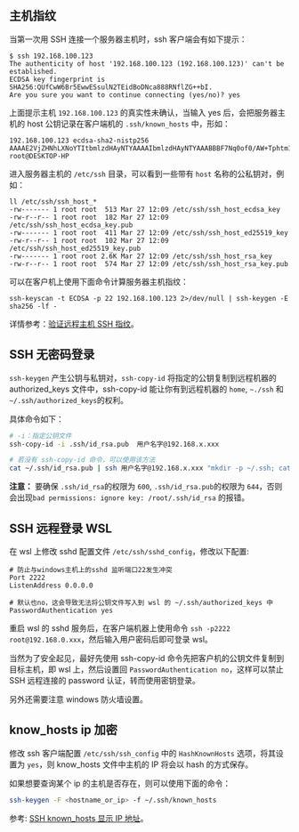 ## 主机指纹

当第一次用 SSH 连接一个服务器主机时，ssh 客户端会有如下提示：

```
$ ssh 192.168.100.123
The authenticity of host '192.168.100.123 (192.168.100.123)' can't be established.
ECDSA key fingerprint is SHA256:QUfCwW6Br5EwwESsulN2TEidBoDNca888RNflZG++bI.
Are you sure you want to continue connecting (yes/no)? yes
```

上面提示主机 `192.168.100.123` 的真实性未确认，当输入 yes 后，会把服务器主机的 host 公钥记录在客户端机的 `.ssh/known_hosts` 中，形如：

```
192.168.100.123 ecdsa-sha2-nistp256 AAAAE2VjZHNhLXNoYTItbmlzdHAyNTYAAAAIbmlzdHAyNTYAAABBBF7Nq0of0/AW+Tphtm1ESs8stGAxxSfQvGYyk0VGPEshHOwU/A6Y4BBIBOjE7egqxkhapxf+BdNmH98DyYhQRps= root@DESKTOP-HP
```

进入服务器主机的 `/etc/ssh` 目录，可以看到一些带有 `host` 名称的公私钥对，例如：

```
ll /etc/ssh/ssh_host_*
-rw------- 1 root root  513 Mar 27 12:09 /etc/ssh/ssh_host_ecdsa_key
-rw-r--r-- 1 root root  182 Mar 27 12:09 /etc/ssh/ssh_host_ecdsa_key.pub
-rw------- 1 root root  411 Mar 27 12:09 /etc/ssh/ssh_host_ed25519_key
-rw-r--r-- 1 root root  102 Mar 27 12:09 /etc/ssh/ssh_host_ed25519_key.pub
-rw------- 1 root root 2.6K Mar 27 12:09 /etc/ssh/ssh_host_rsa_key
-rw-r--r-- 1 root root  574 Mar 27 12:09 /etc/ssh/ssh_host_rsa_key.pub
```

可以在客户机上使用下面命令计算服务器主机指纹：

```
ssh-keyscan -t ECDSA -p 22 192.168.100.123 2>/dev/null | ssh-keygen -E sha256 -lf -
```

详情参考：[验证远程主机 SSH 指纹](https://www.cnblogs.com/rongfengliang/p/10448225.html)。

## SSH 无密码登录

`ssh-keygen` 产生公钥与私钥对，`ssh-copy-id` 将指定的公钥复制到远程机器的 authorized_keys 文件中，ssh-copy-id 能让你有到远程机器的 `home`, `~./ssh` 和 `~/.ssh/authorized_keys`的权利。

具体命令如下：

```bash
# -i：指定公钥文件
ssh-copy-id -i .ssh/id_rsa.pub  用户名字@192.168.x.xxx

# 若没有 ssh-copy-id 命令，可以使用该方法
cat ~/.ssh/id_rsa.pub | ssh 用户名字@192.168.x.xxx "mkdir -p ~/.ssh; cat >> ~/.ssh/authorized_keys"
```

**注意：** 要确保 `.ssh/id_rsa`的权限为 `600`, `.ssh/id_rsa.pub`的权限为 `644`，否则会出现`bad permissions: ignore key: /root/.ssh/id_rsa` 的报错。

## SSH 远程登录 WSL

在 wsl 上修改 sshd 配置文件 `/etc/ssh/sshd_config`，修改以下配置:

```
# 防止与windows主机上的sshd 监听端口22发生冲突
Port 2222
ListenAddress 0.0.0.0

# 默认也no，这会导致无法将公钥文件写入到 wsl 的 ~/.ssh/authorized_keys 中
PasswordAuthentication yes
```

重启 wsl 的 sshd 服务后，在客户端机器上使用命令 `ssh -p2222 root@192.168.0.xxx`，然后输入用户密码后即可登录 wsl。

当然为了安全起见，最好先使用 ssh-copy-id 命令先把客户机的公钥文件复制到目标主机，即 wsl 上，然后设置回 `PasswordAuthentication no`，这样可以禁止 SSH 远程连接的 password 认证，转而使用密钥登录。

另外还需要注意 windows 防火墙设置。

## know_hosts ip 加密

修改 ssh 客户端配置 `/etc/ssh/ssh_config` 中的 `HashKnownHosts` 选项，将其设置为 `yes`，则 know_hosts 文件中主机的 IP 将会以 hash 的方式保存。

如果想要查询某个 ip 的主机是否存在，则可以使用下面的命令：

```bash
ssh-keygen -F <hostname_or_ip> -f ~/.ssh/known_hosts
```

参考: [SSH known_hosts 显示 IP 地址](https://zdyxry.github.io/2019/12/06/SSH-known_hosts-%E6%98%BE%E7%A4%BA-IP-%E5%9C%B0%E5%9D%80/)。
